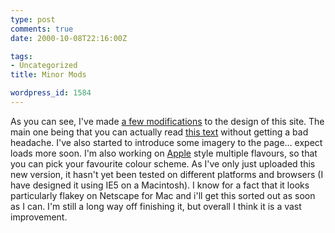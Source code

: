 ```yaml
---
type: post
comments: true
date: 2000-10-08T22:16:00Z

tags:
- Uncategorized
title: Minor Mods

wordpress_id: 1584
---
```


As you can see, I've made [a few modifications](old.shtml) to the design of this site. The main one being that you can actually read [this text](index.shtml) without getting a bad headache. I've also started to introduce some imagery to the page… expect loads more soon. I'm also working on [Apple](http://www.apple.com) style multiple flavours, so that you can pick your favourite colour scheme. As I've only just uploaded this new version, it hasn't yet been tested on different platforms and browsers (I have designed it using IE5 on a Macintosh). I know for a fact that it looks particularly flakey on Netscape for Mac and i'll get this sorted out as soon as I can. I'm still a long way off finishing it, but overall I think it is a vast improvement.
  


